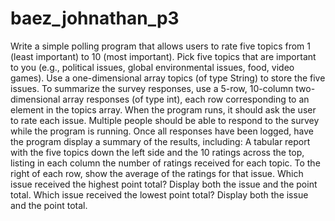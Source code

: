 # baez_johnathan_p3
Write a simple polling program that allows users to rate five topics from 1 (least important) to 10 (most important). Pick five topics that are important to you (e.g., political issues, global environmental issues, food, video games). Use a one-dimensional array topics (of type String) to store the five issues. To summarize the survey responses, use a 5-row, 10-column two-dimensional array responses (of type int), each row corresponding to an element in the topics array. When the program runs, it should ask the user to rate each issue. Multiple people should be able to respond to the survey while the program is running. Once all responses have been logged, have the program display a summary of the results, including:  A tabular report with the five topics down the left side and the 10 ratings across the top, listing in each column the number of ratings received for each topic.  To the right of each row, show the average of the ratings for that issue.  Which issue received the highest point total? Display both the issue and the point total.  Which issue received the lowest point total? Display both the issue and the point total.

